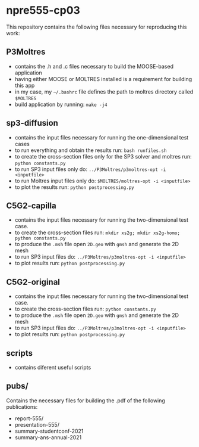 # npre555-cp03

This repository contains the following files necessary for reproducing this work:

## P3Moltres

* contains the .h and .c files necessary to build the MOOSE-based application
* having either MOOSE or MOLTRES installed is a requirement for building this app
* in my case, my ```~/.bashrc``` file defines the path to moltres directory called ```$MOLTRES```
* build application by running: ```make -j4```


## sp3-diffusion

* contains the input files necessary for running the one-dimensional test cases
* to run everything and obtain the results run: ```bash runfiles.sh```
* to create the cross-section files only for the SP3 solver and moltres run: ```python constants.py```
* to run SP3 input files only do: ```../P3Moltres/p3moltres-opt -i <inputfile>```
* to run Moltres input files only do: ```$MOLTRES/moltres-opt -i <inputfile>```
* to plot the results run: ```python postprocessing.py```


## C5G2-capilla

* contains the input files necessary for running the two-dimensional test case.
* to create the cross-section files run: ```mkdir xs2g; mkdir xs2g-homo; python constants.py```
* to produce the ```.msh``` file open ```2D.geo``` with ```gmsh``` and generate the 2D mesh
* to run SP3 input files do: ```../P3Moltres/p3moltres-opt -i <inputfile>```
* to plot results run: ```python postprocessing.py```


## C5G2-original

* contains the input files necessary for running the two-dimensional test case.
* to create the cross-section files run: ``` python constants.py ```
* to produce the ```.msh``` file open ```2D.geo``` with ```gmsh``` and generate the 2D mesh
* to run SP3 input files do: ```../P3Moltres/p3moltres-opt -i <inputfile>```
* to plot results run: ```python postprocessing.py```


## scripts

* contains diferent useful scripts


## pubs/

Contains the necessary files for building the .pdf of the following publications:
* report-555/
* presentation-555/
* summary-studentconf-2021
* summary-ans-annual-2021

